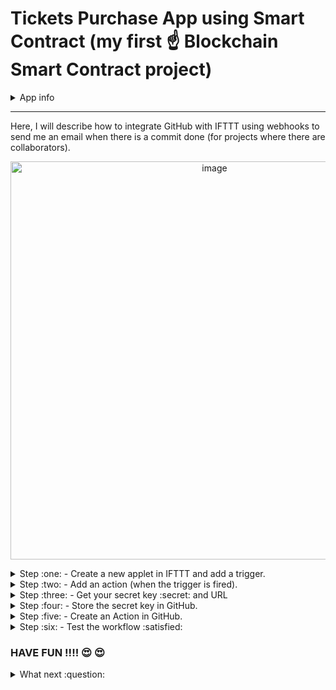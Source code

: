 # Tickets Purchase App using Smart Contract (my first :point_up: Blockchain Smart Contract project)

<details><summary>App info</summary>
          
This app allows user to purchase concert tickets using their Metamask wallet.

<p align="center">
<img width="428" alt="image"border: 5px solid #555; src="https://user-images.githubusercontent.com/116928888/205491492-6b808390-0bf0-4789-a9f5-4ee6b8c6b358.png">
</p>
          
It is still a Work-In-Progress :construction_worker: and so code changes and git commits are expected.

</details>

---

Here, I will describe how to integrate GitHub with IFTTT using webhooks to send me an email when there is a commit done (for projects where there are collaborators).

<p align="center">
<img width="637" alt="image" src="https://user-images.githubusercontent.com/116928888/205529041-a1c006f4-d227-4704-b664-ff0af5952260.png">
</p>

<details><summary>Step :one: - Create a new applet in IFTTT and add a trigger.</summary>

## Step :one: - Create a new applet in IFTTT and add a trigger.

          <p align="center">
<img width="960" alt="image" src="https://user-images.githubusercontent.com/116928888/205491368-9fbc7d9c-2c0d-49b9-892b-331ce996f3f1.png">
</p>

Add a Trigger. Select Webhook.

<p align="center">
<img width="425" alt="image" src="https://user-images.githubusercontent.com/116928888/205491676-99748df3-ce73-4b27-a264-8637409395ea.png">
</p>

Choose the option "Receive a web request". 

<p align="center">
<img width="355" alt="image" src="https://user-images.githubusercontent.com/116928888/205494718-d2fccde1-ac69-48d0-8c6d-61788f778f55.png">
</p>

Enter an Event Name. This is important as the name will be part of the final URL. I have chosen "sendemail" for this project. then click "Create trigger".

<p align="center">
<img width="431" alt="image" src="https://user-images.githubusercontent.com/116928888/205491798-86ec1496-03f5-444b-ad3e-0971ce580ce7.png">
</p>
</details>

<details><summary>Step :two: - Add an action (when the trigger is fired).</summary>

## Step :two: - Add an action (when the trigger is fired).

<p align="center">
<img width="345" alt="image" src="https://user-images.githubusercontent.com/116928888/205491916-1affad35-07ef-4ca6-815c-2a8841515bd9.png">
</p>

Choose Email as the service to be activated when the webhook gets fired.

<p align="center">
<img width="362" alt="image" src="https://user-images.githubusercontent.com/116928888/205491942-04a92af4-04cf-427f-afa1-a389170ace56.png">
</p>

Then, select the "Send me an email" option.

<p align="center">
<img width="378" alt="image" src="https://user-images.githubusercontent.com/116928888/205491984-656a05e3-c69c-4303-bbe5-6870b016ef41.png">
</p>

YOu may wish to customize the email message.

<p align="center">
<img width="284" alt="image" src="https://user-images.githubusercontent.com/116928888/205500357-6e60e956-febc-4c9c-b2a4-c2f412ed41b0.png">
</p>

Click "Create action" to complete the applet creation.

<p align="center">
<img width="314" alt="image" src="https://user-images.githubusercontent.com/116928888/205494795-017aca59-fc18-4f59-82c0-e1c837ec196d.png">
</p>
<p align="center">
<img width="328" alt="image" src="https://user-images.githubusercontent.com/116928888/205494807-616db55b-6084-42ab-beda-d93dcdb5a050.png">
</p>
<p align="center">
<img width="319" alt="image" src="https://user-images.githubusercontent.com/116928888/205494825-66b932f4-5403-45fe-bee6-9d6814a73b74.png">
</p>

Now, the applet is connected and ready to be used.

<p align="center">
<img width="228" alt="image" src="https://user-images.githubusercontent.com/116928888/205494865-4f6535e1-29db-4527-b0f0-e2d3091ac670.png">
</p>
</details>

<details><summary>Step :three: - Get your secret key :secret: and URL</summary>

## Step :three: - Get your secret key :secret: and URL

Go to the IFTTT main page (click on the IFTTT icon on the top left side of the screen). Enter "webhook" in the search field.

<p align="center">
<img width="938" alt="image" src="https://user-images.githubusercontent.com/116928888/205492332-9b768caa-bfd3-4f8d-80a3-1fc2eaeb7abc.png">
</p>

Select "Documentation" button.

<p align="center">
<img width="446" alt="image" src="https://user-images.githubusercontent.com/116928888/205492348-3b6ede4a-aa54-4739-b1da-9f944e3f04a9.png">
</p>

You will go into the following screen where you can find the secret key at the top of the page. Copy the secret key.

![secret key](https://user-images.githubusercontent.com/116928888/205502634-8a00b3a2-5a07-4454-8ba0-9cb6adff1146.jpg)

</details>

<details><summary>Step :four: - Store the secret key in GitHub.</summary>

## Step :four: - Store the secret key in GitHub.

Go to Settings for the repo. Select "Actions" button (left panel under "Security->Secrets").

<p align="center">
<img width="470" alt="image" src="https://user-images.githubusercontent.com/116928888/205496635-9a4ed1b3-7ffc-436c-8669-48211e58c1af.png">
</p>

Create a "New repository secret", give it a name (Mine is "my_IFTTT_Key"), add paste the secret key into the field.

<p align="center">
<img width="470" alt="image" src="https://user-images.githubusercontent.com/116928888/205492751-3991d8ed-a8c4-4040-b5f5-d5fc77912a31.png">
</p>

</details>

<details><summary>Step :five: - Create an Action in GitHub.</summary>

## Step :five: - Create an Action in GitHub.

Go to the "Actions" tab, and enter "simple workflow" in the search bar.

<p align="center">
<img width="384" alt="image" src="https://user-images.githubusercontent.com/116928888/205493046-c85f8f97-7400-486c-ac08-e0eea11d1d24.png">
</p>

Click "Configure".

<p align="center">
<img width="379" alt="image" src="https://user-images.githubusercontent.com/116928888/205493065-0ffb78b9-dd86-4505-8d45-23f905164fd2.png">
</p>

Rename the workflow (mine is "sendemail.yml").

<p align="center">
<img width="311" alt="image" src="https://user-images.githubusercontent.com/116928888/205493102-3fafcf0a-463d-4a84-a08e-b3eb42b9f4d1.png">
</p>

At the last line, add the following:

```curl -X POST -H "Content-Type: application/json" -d "{\"value1\":\"${{ github.actor }}\",\"value2\":\"${{ github.event.head_commit.message }}\"}" https://maker.ifttt.com/trigger/sendemail/with/key/${{ secrets.my_IFTTT_Key }} ```
          
NOTE:
* You may pass 3 sets of JSON key-value pairs to the command.
  * *${{ github.actor }}* refers to the person doing the commit
  * *${{ github.event.head_commit.message }}* refers to the title of the commit.
  * For Windows, the double quotations need to be escaped with a backlash.
* "sendemail" is the name of the trigger you have just set up earlier.
* "secrets:my_IFTTT_Key" is the secret key (IFTTT_Key) you have stored in GitHub.

Commit the change.

<p align="center">
<img width="340" alt="image" src="https://user-images.githubusercontent.com/116928888/205493322-dbcc5fa9-1900-452c-9ba5-3f329c13575b.png">
</p>

So, now the GitHub action is integrated to the IFTTT trigger. :fireworks: :sparkler: :tada: 

</details>

<details><summary>Step :six: - Test the workflow :satisfied:</summary>

## Step :six: - Test the workflow :satisfied:

Now, perform a commit to any file in the repo.

An email :email: will be send to me as follows:

<p align="center">
<img width="412" alt="image" src="https://user-images.githubusercontent.com/116928888/205500994-4ef9df7e-2362-4cf0-8305-c8dca82dce9e.png">
</p>

</details>

### HAVE FUN !!!! :heart_eyes: :heart_eyes: 

<details><summary>What next :question:</summary>


Things to do (maybe .....):
> - [ ] Make a video to show the steps using Scribe
> - [X] :heavy_check_mark: Try more notification actions (eg Whatsapp message, mobile notification, SMS etc) [IFFFT doesn't support Whatsapp :sob:] 
> - [ ] Try other CI/CD actions.
> - [ ] Try Zapier

</details>


